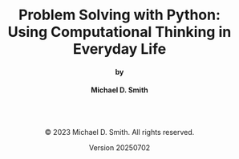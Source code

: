 <br/>
<br/>

<h1 style="text-align: center;">
Problem Solving with Python:<br/>
Using Computational Thinking in Everyday Life
</h1>

<h4 style="text-align: center;">
by
</h4>

<h4 style="text-align: center;">
Michael D. Smith
</h4>

<br/>
<br/>

<p style="text-align: center;">
© 2023 Michael D. Smith. All rights reserved.
</p>

<p style="text-align: center;">
Version 20250702
</p>
